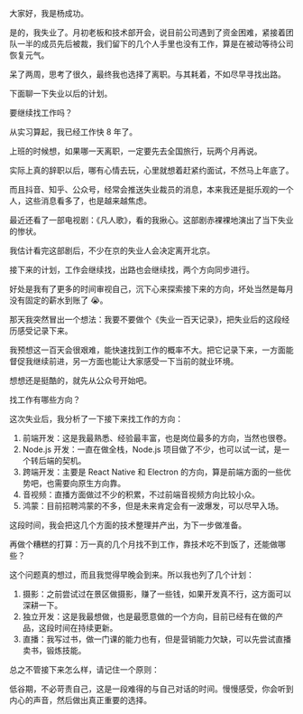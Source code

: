 大家好，我是杨成功。

是的，我失业了。月初老板和技术部开会，说目前公司遇到了资金困难，紧接着团队一半的成员先后被裁，我们留下的几个人手里也没有工作，算是在被动等待公司恢复元气。

呆了两周，思考了很久，最终我也选择了离职。与其耗着，不如尽早寻找出路。

下面聊一下失业以后的计划。

要继续找工作吗？

从实习算起，我已经工作快 8 年了。

上班的时候想，如果哪一天离职，一定要先去全国旅行，玩两个月再说。

实际上真的辞职以后，哪有心情去玩，心里就想着赶紧约面试，不然马上年底了。

而且抖音、知乎、公众号，经常会推送失业裁员的消息，本来我还是挺乐观的一个人，这些消息看多了，也是越来越焦虑。

最近还看了一部电视剧：《凡人歌》，看的我揪心。这部剧赤裸裸地演出了当下失业的惨状。

我估计看完这部剧后，不少在京的失业人会决定离开北京。

接下来的计划，工作会继续找，出路也会继续找，两个方向同步进行。

好处是我有了更多的时间审视自己，沉下心来探索接下来的方向，坏处当然是每月没有固定的薪水到账了 😭。

那天我突然冒出一个想法：我要不要做个《失业一百天记录》，把失业后的这段经历感受记录下来。

我预想这一百天会很艰难，能快速找到工作的概率不大。把它记录下来，一方面能督促我继续前进，另一方面也能让大家感受一下当前的就业环境。

想想还是挺酷的，就先从公众号开始吧。

找工作有哪些方向？

这次失业后，我分析了一下接下来找工作的方向：

1. 前端开发：这是我最熟悉、经验最丰富，也是岗位最多的方向，当然也很卷。
2. Node.js 开发：一直在做全栈，Node.js 项目做了不少，也可以试一试，是一个转后端的契机。
3. 跨端开发：主要是 React Native 和 Electron 的方向，算是前端方面的一些优势吧，也需要向原生方向靠。
4. 音视频：直播方面做过不少的积累，不过前端音视频方向比较小众。
5. 鸿蒙：目前招聘鸿蒙的不多，但是未来肯定会有一波爆发，可以尽早入场。

这段时间，我会把这几个方面的技术整理并产出，为下一步做准备。

再做个糟糕的打算：万一真的几个月找不到工作，靠技术吃不到饭了，还能做哪些？

这个问题真的想过，而且我觉得早晚会到来。所以我也列了几个计划：

1. 摄影：之前尝试过在景区做摄影，赚了一些钱，如果开发真不行，这方面可以深耕一下。
2. 独立开发：这是我最想做，也是最愿意做的一个方向，目前已经有在做的产品，这段时间在持续更新。
3. 直播：我写过书，做一门课的能力也有，但是营销能力欠缺，可以先尝试直播卖书，锻炼技能。

总之不管接下来怎么样，请记住一个原则：

低谷期，不必苛责自己，这是一段难得的与自己对话的时间。慢慢感受，你会听到内心的声音，然后做出真正重要的选择。

